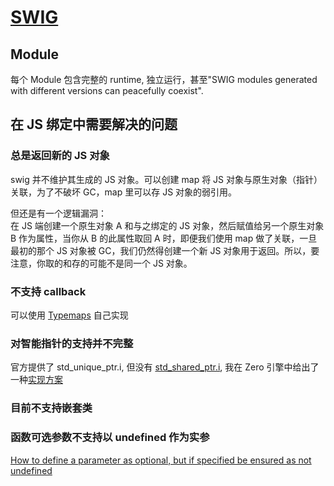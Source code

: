 # [SWIG](https://www.swig.org/)

## Module
每个 Module 包含完整的 runtime, 独立运行，甚至"SWIG modules generated with different versions can peacefully coexist".

## 在 JS 绑定中需要解决的问题

### 总是返回新的 JS 对象
swig 并不维护其生成的 JS 对象。可以创建 map 将 JS 对象与原生对象（指针）关联，为了不破坏 GC，map 里可以存 JS 对象的弱引用。

但还是有一个逻辑漏洞：  
在 JS 端创建一个原生对象 A 和与之绑定的 JS 对象，然后赋值给另一个原生对象 B 作为属性，当你从 B 的此属性取回 A 时，即便我们使用 map 做了关联，一旦最初的那个 JS 对象被 GC，我们仍然得创建一个新 JS 对象用于返回。所以，要注意，你取的和存的可能不是同一个 JS 对象。

### 不支持 callback
可以使用 [Typemaps](https://www.swig.org/Doc4.1/Typemaps.html#Typemaps) 自己实现

### 对智能指针的支持并不完整
官方提供了 std_unique_ptr.i, 但没有 [std_shared_ptr.i](https://github.com/swig/swig/pull/1365), 我在 Zero 引擎中给出了一种[实现方案](https://github.com/qingwabote/zero/blob/master/native/main/swig/Lib/javascript/v8/std_shared_ptr.i)

### 目前不支持嵌套类

### 函数可选参数不支持以 undefined 作为实参
[How to define a parameter as optional, but if specified be ensured as not undefined](https://github.com/microsoft/TypeScript/issues/11988)